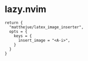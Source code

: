 # lazy.nvim
```
return {
  "matthejue/latex_image_inserter",
  opts = {
    keys = {
      insert_image = "<A-i>",
    }
  }
}
```
